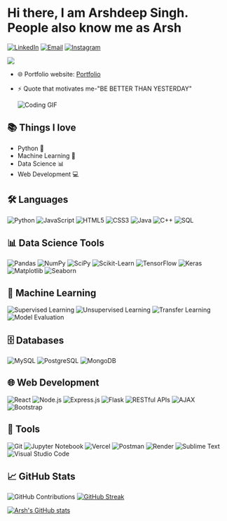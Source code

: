 # Hi there, I am Arshdeep Singh. People also know me as Arsh

[![LinkedIn](https://img.shields.io/badge/LinkedIn-blue?style=for-the-badge)](https://www.linkedin.com/in/udkash/) 
[![Email](https://img.shields.io/badge/Email-red?style=for-the-badge)](mailto:arsh9745774@gmail.com) 
[![Instagram](https://img.shields.io/badge/Instagram-E4405F?style=for-the-badge&logo=instagram&logoColor=white)](https://www.instagram.com/udk_arsh)

![](https://komarev.com/ghpvc/?username=idk_arsh&label=PROFILE+VIEWS)



- 🌐 Portfolio website: [Portfolio](https://idk-arsh.github.io/portfolio/)
- ⚡ Quote that motivates me-"BE BETTER THAN YESTERDAY"

  ![Coding GIF](https://media1.giphy.com/media/v1.Y2lkPTc5MGI3NjExdGQ5aHExZTMwOW5uZ25yeWNvdnNiODF0dzAycXg1MG94eXFoMDd2bCZlcD12MV9pbnRlcm5hbF9naWZfYnlfaWQmY3Q9Zw/bGgsc5mWoryfgKBx1u/giphy.webp)


## 📚 Things I love
- Python 🐍
- Machine Learning 🤖
- Data Science 📊
- Web Development 💻
      
## 🛠 Languages
![Python](https://img.shields.io/badge/Python-3776AB?style=for-the-badge&logo=python&logoColor=white)
![JavaScript](https://img.shields.io/badge/JavaScript-F7DF1E?style=for-the-badge&logo=javascript&logoColor=black)
![HTML5](https://img.shields.io/badge/HTML5-E34F26?style=for-the-badge&logo=html5&logoColor=white)
![CSS3](https://img.shields.io/badge/CSS3-1572B6?style=for-the-badge&logo=css3&logoColor=white)
![Java](https://img.shields.io/badge/Java-007396?style=for-the-badge&logo=java&logoColor=white)
![C++](https://img.shields.io/badge/C++-00599C?style=for-the-badge&logo=c%2B%2B&logoColor=white)
![SQL](https://img.shields.io/badge/SQL-336791?style=for-the-badge&logo=postgresql&logoColor=white)

## 📊 Data Science Tools
![Pandas](https://img.shields.io/badge/Pandas-150458?style=for-the-badge&logo=pandas&logoColor=white)
![NumPy](https://img.shields.io/badge/NumPy-013243?style=for-the-badge&logo=numpy&logoColor=white)
![SciPy](https://img.shields.io/badge/SciPy-8CAAE6?style=for-the-badge&logo=scipy&logoColor=white)
![Scikit-Learn](https://img.shields.io/badge/Scikit--Learn-F7931E?style=for-the-badge&logo=scikit-learn&logoColor=white)
![TensorFlow](https://img.shields.io/badge/TensorFlow-FF6F00?style=for-the-badge&logo=tensorflow&logoColor=white)
![Keras](https://img.shields.io/badge/Keras-D00000?style=for-the-badge&logo=keras&logoColor=white)
![Matplotlib](https://img.shields.io/badge/Matplotlib-3776AB?style=for-the-badge&logo=matplotlib&logoColor=white)
![Seaborn](https://img.shields.io/badge/Seaborn-3776AB?style=for-the-badge&logo=python&logoColor=white)

## 🤖 Machine Learning
![Supervised Learning](https://img.shields.io/badge/Supervised%20Learning-FF6F00?style=for-the-badge)
![Unsupervised Learning](https://img.shields.io/badge/Unsupervised%20Learning-007396?style=for-the-badge)
![Transfer Learning](https://img.shields.io/badge/Transfer%20Learning-00C7B7?style=for-the-badge)
![Model Evaluation](https://img.shields.io/badge/Model%20Evaluation-F7931E?style=for-the-badge)

## 🗄️ Databases
![MySQL](https://img.shields.io/badge/MySQL-4479A1?style=for-the-badge&logo=mysql&logoColor=white)
![PostgreSQL](https://img.shields.io/badge/PostgreSQL-336791?style=for-the-badge&logo=postgresql&logoColor=white)
![MongoDB](https://img.shields.io/badge/MongoDB-47A248?style=for-the-badge&logo=mongodb&logoColor=white)

## 🌐 Web Development
![React](https://img.shields.io/badge/React-61DAFB?style=for-the-badge&logo=react&logoColor=black)
![Node.js](https://img.shields.io/badge/Node.js-339933?style=for-the-badge&logo=nodedotjs&logoColor=white)
![Express.js](https://img.shields.io/badge/Express.js-000000?style=for-the-badge&logo=express&logoColor=white)
![Flask](https://img.shields.io/badge/Flask-000000?style=for-the-badge&logo=flask&logoColor=white)
![RESTful APIs](https://img.shields.io/badge/RESTful%20APIs-FF6F00?style=for-the-badge)
![AJAX](https://img.shields.io/badge/AJAX-00599C?style=for-the-badge)
![Bootstrap](https://img.shields.io/badge/Bootstrap-563D7C?style=for-the-badge&logo=bootstrap&logoColor=white)

## 🔧 Tools
![Git](https://img.shields.io/badge/Git-F05032?style=for-the-badge&logo=git&logoColor=white)
![Jupyter Notebook](https://img.shields.io/badge/Jupyter-Notebook-F37626?style=for-the-badge&logo=jupyter&logoColor=white)
![Vercel](https://img.shields.io/badge/Vercel-000000?style=for-the-badge&logo=vercel&logoColor=white)
![Postman](https://img.shields.io/badge/Postman-FF6C37?style=for-the-badge&logo=postman&logoColor=white)
![Render](https://img.shields.io/badge/Render-0466C8?style=for-the-badge)
![Sublime Text](https://img.shields.io/badge/Sublime_Text-FF9800?style=for-the-badge&logo=sublime-text&logoColor=white)
![Visual Studio Code](https://img.shields.io/badge/Visual_Studio_Code-007ACC?style=for-the-badge&logo=visual-studio-code&logoColor=white)

  ## 📈 GitHub Stats
  ![GitHub Contributions](https://github-readme-stats.vercel.app/api?username=idk-arsh&show_icons=true&count_private=true&theme=radical)
  [![GitHub Streak](https://streak-stats.demolab.com?user=idk-arsh&theme=radical&hide_border=true)](https://git.io/streak-stats)

  [![Arsh's GitHub stats](https://github-readme-stats.vercel.app/api/top-langs/?username=idk-arsh&layout=compact)](https://github.com/idk-arsh/)





